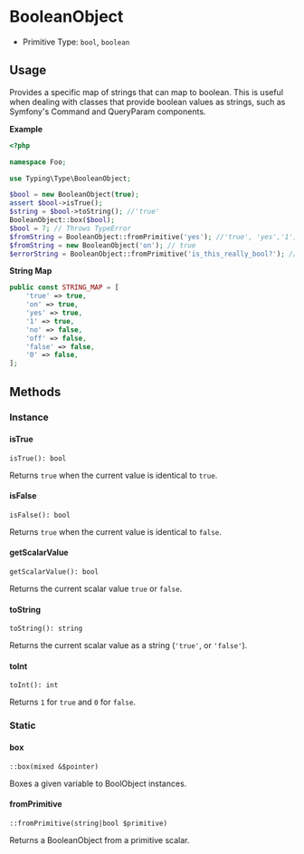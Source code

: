 # BooleanObject

* Primitive Type: `bool`, `boolean`

## Usage

Provides a specific map of strings that can map to boolean. This is useful when dealing with
classes that provide boolean values as strings, such as Symfony's Command and QueryParam components.

**Example**

```php
<?php

namespace Foo;

use Typing\Type\BooleanObject;

$bool = new BooleanObject(true);
assert $bool->isTrue();
$string = $bool->toString(); //'true'
BooleanObject::box($bool);
$bool = 7; // Throws TypeError
$fromString = BooleanObject::fromPrimitive('yes'); //'true', 'yes','1', 'on' => true, 'no', 'off', 'false', '0' => false
$fromString = new BooleanObject('on'); // true
$errorString = BooleanObject::fromPrimitive('is_this_really_bool?'); //TypeError
```

**String Map**

```php
public const STRING_MAP = [
    'true' => true,
    'on' => true,
    'yes' => true,
    '1' => true,
    'no' => false,
    'off' => false,
    'false' => false,
    '0' => false,
];
```

## Methods

### Instance

#### isTrue
`isTrue(): bool`

Returns `true` when the current value is identical to `true`.

#### isFalse

`isFalse(): bool`

Returns `true` when the current value is identical to `false`.


#### getScalarValue

`getScalarValue(): bool`

Returns the current scalar value `true` or `false`.

#### toString

`toString(): string`

Returns the current scalar value as a string (`'true'`, or `'false'`).

#### toInt

`toInt(): int`

Returns `1` for `true` and `0` for `false`.

### Static

#### box
`::box(mixed &$pointer)`

Boxes a given variable to BoolObject instances.

#### fromPrimitive

`::fromPrimitive(string|bool $primitive)`

Returns a BooleanObject from a primitive scalar.
